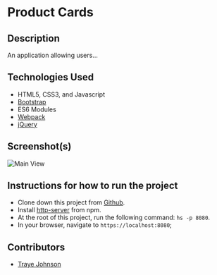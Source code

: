# Product Cards

## Description

An application allowing users... 

## Technologies Used

* HTML5, CSS3, and Javascript
* [Bootstrap](https://getbootstrap.com/)
* ES6 Modules
* [Webpack](https://webpack.js.org/)
* [jQuery](https://jquery.com/)


## Screenshot(s)

![Main View](https://user-images.githubusercontent.com/54213010/67900395-597fe000-fb32-11e9-91cc-bd9131b42f58.png)


## Instructions for how to run the project

* Clone down this project from [Github](https://github.com/nss-evening-cohort-10/chatty-group-project-tomato-frogs).
* Install [http-server](https://www.npmjs.com/package/http-server) from npm.
* At the root of this project, run the following command: `hs -p 8080`.
* In your browser, navigate to `https://localhost:8080`;

## Contributors

* [Traye Johnson](https://github.com/archeni)
